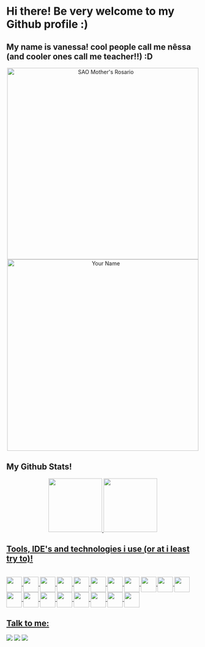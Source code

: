 # Hi there! Be very welcome to my Github profile :)
## My name is vanessa! cool people call me nêssa (and cooler ones call me teacher!!) :D 

<p>

<div align="center">
  <img alt="SAO Mother's Rosario" width="500" src="https://giffiles.alphacoders.com/131/131004.gif">
  <img alt="Your Name" width="500" src="https://giffiles.alphacoders.com/483/48361.gif">
</div>

<p>

## My Github Stats!

<div align="center">
  <a href="https://github.com/mvsvanessa">
  <img height="140em" src="https://github-readme-stats-sigma-five.vercel.app/api?username=mvsvanessa&show_icons=true&theme=dracula&include_all_commits=true&count_private=true"/>
  <img height="140em" src="https://github-readme-stats-sigma-five.vercel.app/api/top-langs/?username=mvsvanessa&layout=compact&langs_count=7&theme=dracula"/>
  </div>
  
## Tools, IDE's and technologies i use (or at i least try to)!

 <div style="display: inline_block"><br>
  <img align="center" src="https://cdn.jsdelivr.net/gh/devicons/devicon/icons/git/git-original.svg" width="40" height="40" />
    <img align="center" src="https://cdn.jsdelivr.net/gh/devicons/devicon/icons/androidstudio/androidstudio-original.svg" width="40" height="40"/>
    <img align="center" src="https://cdn.jsdelivr.net/gh/devicons/devicon/icons/canva/canva-original.svg" width="40" height="40"/>
    <img align="center" src="https://cdn.jsdelivr.net/gh/devicons/devicon/icons/css3/css3-original.svg" width="40" height="40"/>
    <img align="center" src="https://cdn.jsdelivr.net/gh/devicons/devicon/icons/dart/dart-original.svg" width="40" height="40"/>
    <img align="center" src="https://cdn.jsdelivr.net/gh/devicons/devicon/icons/django/django-plain.svg" width="40" height="40"/>
    <img align="center" src="https://cdn.jsdelivr.net/gh/devicons/devicon/icons/figma/figma-original.svg" width="40" height="40"/>
    <img align="center" src="https://cdn.jsdelivr.net/gh/devicons/devicon/icons/flutter/flutter-original.svg" width="40" height="40"/>
    <img align="center" src="https://cdn.jsdelivr.net/gh/devicons/devicon/icons/html5/html5-original.svg" width="40" height="40"/>
    <img align="center" src="https://cdn.jsdelivr.net/gh/devicons/devicon/icons/illustrator/illustrator-line.svg" width="40" height="40"/>
    <img align="center" src="https://cdn.jsdelivr.net/gh/devicons/devicon/icons/java/java-original.svg" width="40" height="40"/>
    <img align="center" src="https://cdn.jsdelivr.net/gh/devicons/devicon/icons/javascript/javascript-original.svg" width="40" height="40"/>
    <img align="center" src="https://cdn.jsdelivr.net/gh/devicons/devicon/icons/nextjs/nextjs-original-wordmark.svg" width="40" height="40"/>
    <img align="center" src="https://cdn.jsdelivr.net/gh/devicons/devicon/icons/nodejs/nodejs-original.svg" width="40" height="40"/>
    <img align="center" src="https://cdn.jsdelivr.net/gh/devicons/devicon/icons/photoshop/photoshop-line.svg" width="40" height="40"/>
    <img align="center" src="https://cdn.jsdelivr.net/gh/devicons/devicon/icons/python/python-original.svg" width="40" height="40"/>
    <img align="center" src="https://cdn.jsdelivr.net/gh/devicons/devicon/icons/qt/qt-original.svg" width="40" height="40"/>
    <img align="center" src="https://cdn.jsdelivr.net/gh/devicons/devicon/icons/react/react-original.svg" width="40" height="40"/>
    <img align="center" src="https://cdn.jsdelivr.net/gh/devicons/devicon/icons/trello/trello-plain.svg" width="40" height="40"/>
  </div>
          
          

## Talk to me:

<div>
<a href="https://instagram.com/mvs_vanessa" target="_blank"><img src="https://img.shields.io/badge/-Instagram-%23E4405F?style=for-the-badge&logo=instagram&logoColor=white" target="_blank"></a>
<a href = "mailto:vanessa.mvs7566@gmail.com"><img src="https://img.shields.io/badge/Gmail-D14836?style=for-the-badge&logo=gmail&logoColor=white" target="_blank"></a>
<a href="https://www.linkedin.com/in/vanessa-mvs" target="_blank"><img src="https://img.shields.io/badge/-LinkedIn-%230077B5?style=for-the-badge&logo=linkedin&logoColor=white" target="_blank"></a>   
</div>
